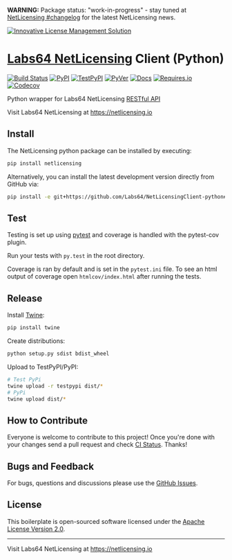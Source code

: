 **WARNING:** Package status: "work-in-progress" - stay tuned at [NetLicensing #changelog](https://netlicensing.io/wiki/changelog) for the latest NetLicensing news.

<a href="https://netlicensing.io"><img src="https://netlicensing.io/img/netlicensing-stage-twitter.jpg" alt="Innovative License Management Solution"></a>

# [Labs64 NetLicensing](https://netlicensing.io) Client (Python)

[![Build Status](https://github.com/Labs64/NetLicensingClient-python/workflows/Test%20Python%20Package/badge.svg)](https://github.com/Labs64/NetLicensingClient-python/actions?query=workflow%3A%22Test+Python+Package%22)
[![PyPI](https://img.shields.io/pypi/v/netlicensing-python-client.svg)](https://pypi.org/project/netlicensing-python-client/)
[![TestPyPI](https://img.shields.io/testpypi/v/netlicensing-python-client.svg)](https://test.pypi.org/project/netlicensing-python-client/)
[![PyVer](https://img.shields.io/pypi/pyversions/netlicensing-python-client.svg)](https://pypi.org/project/netlicensing-python-client)
[![Docs](https://img.shields.io/readthedocs/netlicensing-python-client)](https://netlicensing-python-client.readthedocs.io)
[![Requires.io](https://requires.io/github/mtchavez/NetLicensingClient-python/requirements.svg?branch=master)](https://requires.io/github/mtchavez/NetLicensingClient-python/requirements?branch=master)
[![Codecov](https://img.shields.io/codecov/c/github/pypa/twine)](https://codecov.io/gh/pypa/twine)


Python wrapper for Labs64 NetLicensing [RESTful API](http://l64.cc/nl10)

Visit Labs64 NetLicensing at https://netlicensing.io

## Install

The NetLicensing python package can be installed by executing:

```bash
pip install netlicensing
```

Alternatively, you can install the latest development version directly from GitHub via:

```bash
pip install -e git+https://github.com/Labs64/NetLicensingClient-python#egg=netlicensing
```

## Test

Testing is set up using [pytest](http://pytest.org) and coverage is handled with the pytest-cov plugin.

Run your tests with ```py.test``` in the root directory.

Coverage is ran by default and is set in the ```pytest.ini``` file.
To see an html output of coverage open ```htmlcov/index.html``` after running the tests.

## Release

Install [Twine](https://twine.readthedocs.io):

```bash
pip install twine
```

Create distributions:

```bash
python setup.py sdist bdist_wheel
```

Upload to TestPyPI/PyPI:

```bash
# Test PyPi
twine upload -r testpypi dist/*
# PyPi
twine upload dist/*
```

## How to Contribute

Everyone is welcome to contribute to this project!
Once you're done with your changes send a pull request and check [CI Status](https://github.com/Labs64/NetLicensingClient-python/actions).
Thanks!

## Bugs and Feedback

For bugs, questions and discussions please use the [GitHub Issues](https://github.com/Labs64/NetLicensingClient-python/issues).

## License

This boilerplate is open-sourced software licensed under the [Apache License Version 2.0](LICENSE).

---

Visit Labs64 NetLicensing at https://netlicensing.io
